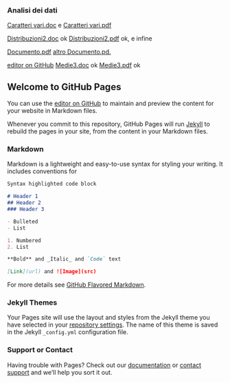 ### Analisi dei dati
[Caratteri vari.doc](https://github.com/ottarub98/YouActuary/blob/master/Analisi_dei_dati/Caratteri_vari.doc) e
[Caratteri vari.pdf](https://github.com/ottarub98/YouActuary/blob/master/Analisi_dei_dati/Caratteri_vari.pdf) 


[Distribuzioni2.doc](https://github.com/ottarub98/YouActuary/Analisi_dei_dati/Distribuzioni2.doc) ok
[Distribuzioni2.pdf](https://github.com/ottarub98/YouActuary/Analisi_dei_dati/Distribuzioni2.pdf) ok, e infine


<a href="https://github.com/ottarub98/YouActuary/Documento.pdf" target="_blank">Documento.pdf</a>
<a href="ottarub98.github.io/YouActuary/Documento.pdf" target="_blank"> altro Documento.pd.</a>

[editor on GitHub](https://github.com/ottarub98/YouActuary/edit/master/README.md)
[Medie3.doc](https://github.com/ottarub98/YouActuary/Analisi_dei_dati/Medie3.doc) ok
[Medie3.pdf](https://github.com/ottarub98/YouActuary/Analisi_dei_dati/Medie3.pdf) ok



## Welcome to GitHub Pages

You can use the [editor on GitHub](https://github.com/ottarub98/YouActuary/edit/master/README.md) to maintain and preview the content for your website in Markdown files.

Whenever you commit to this repository, GitHub Pages will run [Jekyll](https://jekyllrb.com/) to rebuild the pages in your site, from the content in your Markdown files.

### Markdown

Markdown is a lightweight and easy-to-use syntax for styling your writing. It includes conventions for

```markdown
Syntax highlighted code block

# Header 1
## Header 2
### Header 3

- Bulleted
- List

1. Numbered
2. List

**Bold** and _Italic_ and `Code` text

[Link](url) and ![Image](src)
```

For more details see [GitHub Flavored Markdown](https://guides.github.com/features/mastering-markdown/).

### Jekyll Themes

Your Pages site will use the layout and styles from the Jekyll theme you have selected in your [repository settings](https://github.com/ottarub98/YouActuary/settings). The name of this theme is saved in the Jekyll `_config.yml` configuration file.

### Support or Contact

Having trouble with Pages? Check out our [documentation](https://help.github.com/categories/github-pages-basics/) or [contact support](https://github.com/contact) and we’ll help you sort it out.
